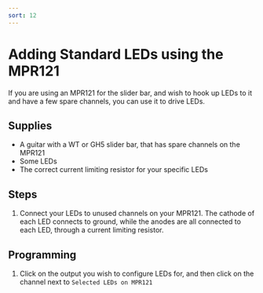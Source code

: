 ```yaml
---
sort: 12
---
```


# Adding Standard LEDs using the MPR121

If you are using an MPR121 for the slider bar, and wish to hook up LEDs to it and have a few spare channels, you can use it to drive LEDs.

## Supplies

- A guitar with a WT or GH5 slider bar, that has spare channels on the MPR121
- Some LEDs
- The correct current limiting resistor for your specific LEDs

## Steps

1. Connect your LEDs to unused channels on your MPR121. The cathode of each LED connects to ground, while the anodes are all connected to each LED, through a current limiting resistor.

## Programming

1. Click on the output you wish to configure LEDs for, and then click on the channel next to `Selected LEDs on MPR121`